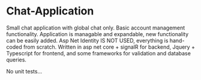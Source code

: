 # Chat-Application

Small chat application with global chat only. Basic account management functionality. Application is managable and expandable, new functionality can be easily added.
Asp Net Identity IS NOT USED, everything is hand-coded from scratch.
Written in asp net core + signalR for backend, Jquery + Typescript for frontend, and some frameworks for validation and database queries.

No unit tests...
